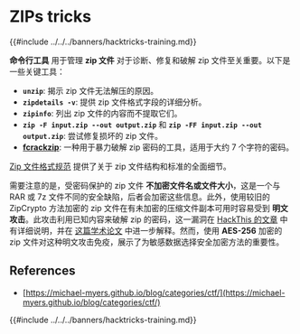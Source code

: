 # ZIPs tricks

{{#include ../../../banners/hacktricks-training.md}}

**命令行工具** 用于管理 **zip 文件** 对于诊断、修复和破解 zip 文件至关重要。以下是一些关键工具：

- **`unzip`**: 揭示 zip 文件无法解压的原因。
- **`zipdetails -v`**: 提供 zip 文件格式字段的详细分析。
- **`zipinfo`**: 列出 zip 文件的内容而不提取它们。
- **`zip -F input.zip --out output.zip`** 和 **`zip -FF input.zip --out output.zip`**: 尝试修复损坏的 zip 文件。
- **[fcrackzip](https://github.com/hyc/fcrackzip)**: 一种用于暴力破解 zip 密码的工具，适用于大约 7 个字符的密码。

[Zip 文件格式规范](https://pkware.cachefly.net/webdocs/casestudies/APPNOTE.TXT) 提供了关于 zip 文件结构和标准的全面细节。

需要注意的是，受密码保护的 zip 文件 **不加密文件名或文件大小**，这是一个与 RAR 或 7z 文件不同的安全缺陷，后者会加密这些信息。此外，使用较旧的 ZipCrypto 方法加密的 zip 文件在有未加密的压缩文件副本可用时容易受到 **明文攻击**。此攻击利用已知内容来破解 zip 的密码，这一漏洞在 [HackThis 的文章](https://www.hackthis.co.uk/articles/known-plaintext-attack-cracking-zip-files) 中有详细说明，并在 [这篇学术论文](https://www.cs.auckland.ac.nz/~mike/zipattacks.pdf) 中进一步解释。然而，使用 **AES-256** 加密的 zip 文件对这种明文攻击免疫，展示了为敏感数据选择安全加密方法的重要性。

## References

- [https://michael-myers.github.io/blog/categories/ctf/](https://michael-myers.github.io/blog/categories/ctf/)

{{#include ../../../banners/hacktricks-training.md}}
